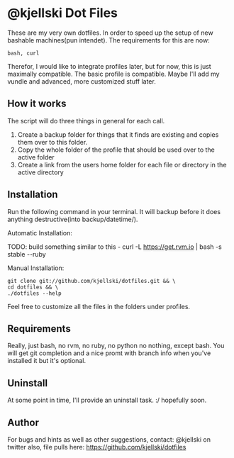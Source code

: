 # @kjellski Dot Files


These are my very own dotfiles. In order to speed up the setup of new bashable machines(pun intendet). 
The requirements for this are now: 

```terminal
bash, curl 
```
Therefor, I would like to integrate profiles later, but for now, this is just maximally compatible.
The basic profile is compatible. Maybe I'll add my vundle and advanced, more customized stuff later.

## How it works

The script will do three things in general for each call.
1. Create a backup folder for things that it finds are existing and copies them over to this folder.
2. Copy the whole folder of the profile that should be used over to the active folder
3. Create a link from the users home folder for each file or directory in the active directory

## Installation
Run the following command in your terminal.
It will backup before it does anything destructive(into backup/datetime/). 

Automatic Installation:

TODO: build something similar to this - curl -L https://get.rvm.io | bash -s stable --ruby

Manual Installation:
```terminal
git clone git://github.com/kjellski/dotfiles.git && \
cd dotfiles && \
./dotfiles --help
```

Feel free to customize all the files in the folders under profiles.

## Requirements
Really, just bash, no rvm, no ruby, no python no nothing, except bash.
You will get git completion and a nice promt with branch info when you've installed it but it's optional.

## Uninstall
At some point in time, I'll provide an uninstall task. :/ hopefully soon.

## Author
For bugs and hints as well as other suggestions, contact:
@kjellski on twitter
also, file pulls here:
https://github.com/kjellski/dotfiles
